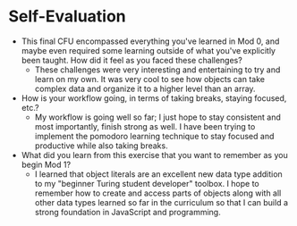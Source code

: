 # Self-Evaluation

- This final CFU encompassed everything you've learned in Mod 0, and maybe even required some learning outside of what you've explicitly been taught. How did it feel as you faced these challenges?
    - These challenges were very interesting and entertaining to try and learn on my own. It was very cool to see how objects can take complex data and organize it to a higher level than an array.
- How is your workflow going, in terms of taking breaks, staying focused, etc.?
    - My workflow is going well so far; I just hope to stay consistent and most importantly, finish strong as well. I have been trying to implement the pomodoro learning technique to stay focused and productive while also taking breaks.
- What did you learn from this exercise that you want to remember as you begin Mod 1?
    - I learned that object literals are an excellent new data type addition to my "beginner Turing student developer" toolbox. I hope to remember how to create and access parts of objects along with all other data types learned so far in the curriculum so that I can build a strong foundation in JavaScript and programming.